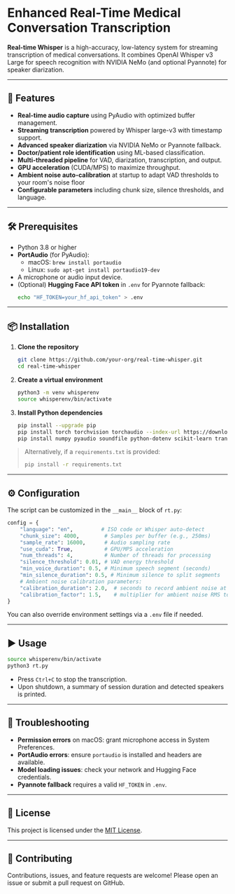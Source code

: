 # Enhanced Real-Time Medical Conversation Transcription

**Real-time Whisper** is a high-accuracy, low-latency system for streaming transcription of medical conversations.
It combines OpenAI Whisper v3 Large for speech recognition with NVIDIA NeMo (and optional Pyannote) for speaker diarization.

---

## 🚀 Features

- **Real-time audio capture** using PyAudio with optimized buffer management.
- **Streaming transcription** powered by Whisper large-v3 with timestamp support.
- **Advanced speaker diarization** via NVIDIA NeMo or Pyannote fallback.
- **Doctor/patient role identification** using ML-based classification.
- **Multi-threaded pipeline** for VAD, diarization, transcription, and output.
- **GPU acceleration** (CUDA/MPS) to maximize throughput.
- **Ambient noise auto-calibration** at startup to adapt VAD thresholds to your room's noise floor
- **Configurable parameters** including chunk size, silence thresholds, and language.

---

## 🛠️ Prerequisites

- Python 3.8 or higher
- **PortAudio** (for PyAudio):
  - macOS: `brew install portaudio`
  - Linux: `sudo apt-get install portaudio19-dev`
- A microphone or audio input device.
- (Optional) **Hugging Face API token** in `.env` for Pyannote fallback:
  ```bash
  echo "HF_TOKEN=your_hf_api_token" > .env
  ```

---

## 📦 Installation

1. **Clone the repository**
   ```bash
   git clone https://github.com/your-org/real-time-whisper.git
   cd real-time-whisper
   ```

2. **Create a virtual environment**
   ```bash
   python3 -m venv whisperenv
   source whisperenv/bin/activate
   ```

3. **Install Python dependencies**
   ```bash
   pip install --upgrade pip
   pip install torch torchvision torchaudio --index-url https://download.pytorch.org/whl/cu117
   pip install numpy pyaudio soundfile python-dotenv scikit-learn transformers nemo_toolkit[asr] pyannote.audio
   ```

> Alternatively, if a `requirements.txt` is provided:
> ```bash
> pip install -r requirements.txt
> ```

---

## ⚙️ Configuration

The script can be customized in the `__main__` block of `rt.py`:

```python
config = {
    "language": "en",         # ISO code or Whisper auto-detect
    "chunk_size": 4000,        # Samples per buffer (e.g., 250ms)
    "sample_rate": 16000,      # Audio sampling rate
    "use_cuda": True,          # GPU/MPS acceleration
    "num_threads": 4,          # Number of threads for processing
    "silence_threshold": 0.01, # VAD energy threshold
    "min_voice_duration": 0.5, # Minimum speech segment (seconds)
    "min_silence_duration": 0.5, # Minimum silence to split segments
    # Ambient noise calibration parameters:
    "calibration_duration": 2.0,  # seconds to record ambient noise at startup
    "calibration_factor": 1.5,    # multiplier for ambient noise RMS to set silence_threshold
}
```

You can also override environment settings via a `.env` file if needed.

---

## ▶️ Usage

```bash
source whisperenv/bin/activate
python3 rt.py
```

- Press `Ctrl+C` to stop the transcription.
- Upon shutdown, a summary of session duration and detected speakers is printed.

---

## 🐞 Troubleshooting

- **Permission errors** on macOS: grant microphone access in System Preferences.
- **PortAudio errors**: ensure `portaudio` is installed and headers are available.
- **Model loading issues**: check your network and Hugging Face credentials.
- **Pyannote fallback** requires a valid `HF_TOKEN` in `.env`.

---

## 📄 License

This project is licensed under the [MIT License](LICENSE).

---

## 🤝 Contributing

Contributions, issues, and feature requests are welcome!
Please open an issue or submit a pull request on GitHub. 